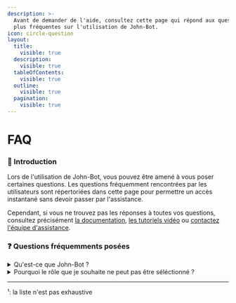 ```yaml
---
description: >-
  Avant de demander de l'aide, consultez cette page qui répond aux questions les
  plus fréquentes sur l'utilisation de John-Bot.
icon: circle-question
layout:
  title:
    visible: true
  description:
    visible: true
  tableOfContents:
    visible: true
  outline:
    visible: true
  pagination:
    visible: true
---
```


# FAQ

### :rocket: Introduction

Lors de l'utilisation de John-Bot, vous pouvez être amené à vous poser certaines questions. Les questions fréquemment rencontrées par les utilisateurs sont répertoriées dans cette page pour permettre un accès instantané sans devoir passer par l'assistance.

Cependant, si vous ne trouvez pas les réponses à toutes vos questions, consultez précisément [la documentation](./), [les tutoriels vidéo](https://jnbt.xyz/tutorials) ou [contactez l'équipe d'assistance](contact.md).

### :question: Questions fréquemments posées

<details>

<summary>Qu'est-ce que John-Bot ?</summary>

John-Bot est un robot proposé sur la plateforme Discord destiné à faciliter la gestion des serveurs Discord sur lesquels il est présent. Il propose un grand nombre de fonctionnalités utiles, entre autres un système de ticket, un système de logs, un système d'arrivée & départ, un système de niveaux par experience, un système de giveaways ou encore un système de modération avancé.¹

</details>

<details>

<summary>Pourquoi le rôle que je souhaite ne peut pas être séléctionné ?</summary>

Lors de la configuration des rôles automatiques ou des rôles récompenses du système de niveaux, vous pouvez rencontrer un rôle qui ne peut pas être sélectionné. Il est grisé, non sélectionnable et suivi d'un indicateur rouge. Cela peut être lié à deux interférences :

* **Rôle non accessible par John-Bot** : Pour certains rôles, John-Bot n'a simplement pas assez de permissions. Pour lui accorder ces permissions, placez le rôle nommé "John-Bot", qui est le rôle de l'application, au-dessus des rôles souhaités dans la hiérarchie des rôles du serveur. John-Bot doit également disposer de la permission administrateur (ou à minima "Gérer les rôles").
* **Rôle non gérable par John-Bot** : Pour certains rôles, Discord interdit aux applications comme John-Bot de les gérer. C'est le cas des rôles d'applications et des rôles de récompense pour les boosters du serveur.

</details>

***

¹: la liste n'est pas exhaustive
